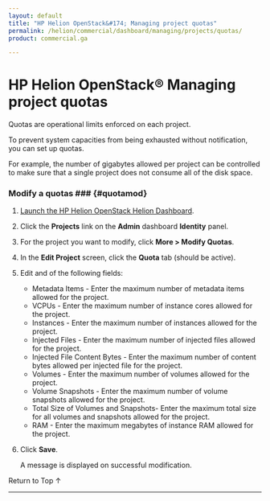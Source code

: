 ```yaml
---
layout: default
title: "HP Helion OpenStack&#174; Managing project quotas"
permalink: /helion/commercial/dashboard/managing/projects/quotas/
product: commercial.ga

---
```

<!--UNDER REVISION-->

<script>

function PageRefresh {
onLoad="window.refresh"
}

PageRefresh();

</script>

<!--
<p style="font-size: small;"> <a href="/helion/commercial/ga1/install/">&#9664; PREV</a> | <a href="/helion/commercial/ga1/install-overview/">&#9650; UP</a> | <a href="/helion/commercial/ga1/">NEXT &#9654;</a> 
-->

# HP Helion OpenStack&#174; Managing project quotas

Quotas are operational limits enforced on each project. 

To prevent system capacities from being exhausted without notification, you can set up quotas. 

For example, the number of gigabytes allowed per project can be controlled to make sure that a single project does not consume all of the disk space. 

### Modify a quotas ### {#quotamod}

1. [Launch the HP Helion OpenStack Helion Dashboard](/helion/openstack/dashboard/login/).

2. Click the **Projects** link on the **Admin** dashboard **Identity** panel.

3. For the project you want to modify, click **More &gt; Modify Quotas**. 

4. In the **Edit Project** screen, click the **Quota** tab (should be active).

5. Edit and of the following fields:

	* Metadata Items - Enter the maximum number of metadata items allowed for the project.</li>
	* VCPUs - Enter the maximum number of instance cores allowed for the project.</li>
	* Instances - Enter the maximum number of instances allowed for the project.</li>
	* Injected Files - Enter the maximum number of injected files allowed for the project.</li>
	* Injected File Content Bytes - Enter the maximum number of content bytes allowed per injected file  for the project.</li>
	* Volumes - Enter the maximum number of volumes allowed for the project.</li>
	* Volume Snapshots - Enter the maximum number of volume snapshots allowed for the project.</li>
	* Total Size of Volumes and Snapshots- Enter the maximum total size for all volumes and snapshots allowed for the project.</li>
	* RAM - Enter the maximum megabytes of instance RAM allowed  for the project.</li>

6. Click **Save**.<br>

	A message is displayed on successful modification.

<p><a href="#top" style="padding:14px 0px 14px 0px; text-decoration: none;"> Return to Top &#8593; </a>


----

